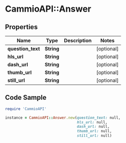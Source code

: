 # CammioAPI::Answer

## Properties

Name | Type | Description | Notes
------------ | ------------- | ------------- | -------------
**question_text** | **String** |  | [optional] 
**hls_url** | **String** |  | [optional] 
**dash_url** | **String** |  | [optional] 
**thumb_url** | **String** |  | [optional] 
**still_url** | **String** |  | [optional] 

## Code Sample

```ruby
require 'CammioAPI'

instance = CammioAPI::Answer.new(question_text: null,
                                 hls_url: null,
                                 dash_url: null,
                                 thumb_url: null,
                                 still_url: null)
```



